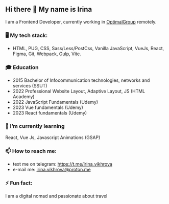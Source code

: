 ## Hi there 👋 My name is Irina

I am a Frontend Developer, currently working in [OptimalGroup](https://optimalgroup.ru/) remotely.

### 🖥️ My tech stack:
   - HTML, PUG, CSS, Sass/Less/PostCss, Vanilla JavaScript, VueJs, React, Figma, Git, Webpack, Gulp, Vite.

### 🎓 Education
  - 2015 Bachelor of Infocommunication technologies, networks and services (SSUT)
  - 2022 Professional Website Layout, Adaptive Layout, JS (HTML Academy)
  - 2022 JavaScript Fundamentals (Udemy)
  - 2023 Vue fundamentals (Udemy)
  - 2023 React fundamentals (Udemy)

### 🌱 I’m currently learning 
React, Vue Js, Javascript Animations (GSAP)

### 📫 How to reach me: 
  - text me on telegram: https://t.me/irina_vikhrova 
  - e-mail me: irina.vikhrova@proton.me 

### ⚡ Fun fact:
 I am a digital nomad and passionate about travel 

